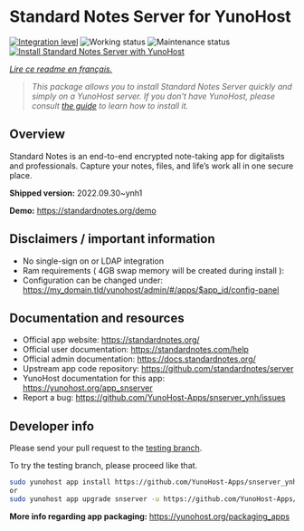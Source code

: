 <!--
N.B.: This README was automatically generated by https://github.com/YunoHost/apps/tree/master/tools/README-generator
It shall NOT be edited by hand.
-->

# Standard Notes Server for YunoHost

[![Integration level](https://dash.yunohost.org/integration/snserver.svg)](https://dash.yunohost.org/appci/app/snserver) ![Working status](https://ci-apps.yunohost.org/ci/badges/snserver.status.svg) ![Maintenance status](https://ci-apps.yunohost.org/ci/badges/snserver.maintain.svg)  
[![Install Standard Notes Server with YunoHost](https://install-app.yunohost.org/install-with-yunohost.svg)](https://install-app.yunohost.org/?app=snserver)

*[Lire ce readme en français.](./README_fr.md)*

> *This package allows you to install Standard Notes Server quickly and simply on a YunoHost server.
If you don't have YunoHost, please consult [the guide](https://yunohost.org/#/install) to learn how to install it.*

## Overview

Standard Notes is an end-to-end encrypted note-taking app for digitalists and professionals. Capture your notes, files, and life’s work all in one secure place.


**Shipped version:** 2022.09.30~ynh1

**Demo:** https://standardnotes.org/demo
## Disclaimers / important information

* No single-sign on or LDAP integration
* Ram requirements ( 4GB swap memory will be created during install ):
* Configuration can be changed under: https://my_domain.tld/yunohost/admin/#/apps/$app_id/config-panel

## Documentation and resources

* Official app website: <https://standardnotes.org/>
* Official user documentation: <https://standardnotes.com/help>
* Official admin documentation: <https://docs.standardnotes.org/>
* Upstream app code repository: <https://github.com/standardnotes/server>
* YunoHost documentation for this app: <https://yunohost.org/app_snserver>
* Report a bug: <https://github.com/YunoHost-Apps/snserver_ynh/issues>

## Developer info

Please send your pull request to the [testing branch](https://github.com/YunoHost-Apps/snserver_ynh/tree/testing).

To try the testing branch, please proceed like that.

``` bash
sudo yunohost app install https://github.com/YunoHost-Apps/snserver_ynh/tree/testing --debug
or
sudo yunohost app upgrade snserver -u https://github.com/YunoHost-Apps/snserver_ynh/tree/testing --debug
```

**More info regarding app packaging:** <https://yunohost.org/packaging_apps>
